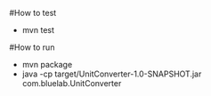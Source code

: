 #How to test
- mvn test

#How to run
- mvn package
- java -cp target/UnitConverter-1.0-SNAPSHOT.jar com.bluelab.UnitConverter